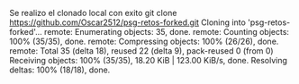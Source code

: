 Se realizo el clonado local con exito
 git clone https://github.com/Oscar2512/psg-retos-forked.git
Cloning into 'psg-retos-forked'...
remote: Enumerating objects: 35, done.
remote: Counting objects: 100% (35/35), done.
remote: Compressing objects: 100% (26/26), done.
remote: Total 35 (delta 18), reused 22 (delta 9), pack-reused 0 (from 0)
Receiving objects: 100% (35/35), 18.20 KiB | 123.00 KiB/s, done.
Resolving deltas: 100% (18/18), done.